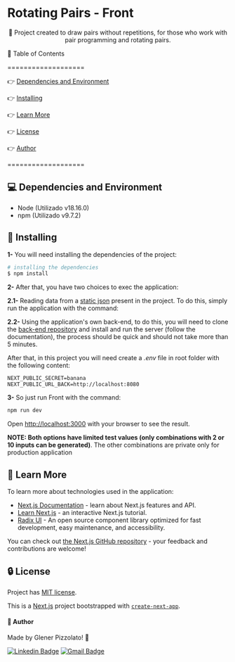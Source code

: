 # **Rotating Pairs - Front**

<p align="center"> 🚀 Project created to draw pairs without repetitions, for those who work with pair programming and rotating pairs. </p>

🏁 Table of Contents

===================

<!--ts-->

👉 [Dependencies and Environment](#dependenciesandenvironment)

👉 [Installing](#installing)

👉 [Learn More](#learnmore)

👉 [License](#license)

👉 [Author](#author)

<!--te-->

===================

<div id="dependenciesandenvironment"></div>

## **💻 Dependencies and Environment**

- Node (Utilizado v18.16.0)
- npm (Utilizado v9.7.2)

<div id="installing"></div>

## 🚀 **Installing**

**1-** You will need installing the dependencies of the project:

```bash
# installing the dependencies
$ npm install
```

**2-** After that, you have two choices to exec the application:

**2.1-** Reading data from a [static json](./src/components/molecules/ButtonsCombinations/combinations.json) present in the project. To do this, simply run the application with the command:

**2.2-** Using the application's own back-end, to do this, you will need to clone the [back-end repository](https://github.com/glener10/rotating-pairs-back) and install and run the server (follow the documentation), the process should be quick and should not take more than 5 minutes.

After that, in this project you will need create a _.env_ file in root folder with the following content:

```
NEXT_PUBLIC_SECRET=banana
NEXT_PUBLIC_URL_BACK=http://localhost:8080
```

**3-** So just run Front with the command:

```bash
npm run dev
```

Open [http://localhost:3000](http://localhost:3000) with your browser to see the result.

**NOTE: Both options have limited test values ​​(only combinations with 2 or 10 inputs can be generated)**. The other combinations are private only for production application

<div id="learnmore"></div>

## **📖 Learn More**

To learn more about technologies used in the application:

- [Next.js Documentation](https://nextjs.org/docs) - learn about Next.js features and API.
- [Learn Next.js](https://nextjs.org/learn) - an interactive Next.js tutorial.
- [Radix UI](https://www.radix-ui.com/) - An open source component library optimized for fast development, easy maintenance, and accessibility.

You can check out [the Next.js GitHub repository](https://github.com/vercel/next.js/) - your feedback and contributions are welcome!

<div id="license"></div>

## **🔒 License**

Project has [MIT license](LICENSE).

This is a [Next.js](https://nextjs.org/) project bootstrapped with [`create-next-app`](https://github.com/vercel/next.js/tree/canary/packages/create-next-app).

<div id="author"></div>

#### **👷 Author**

Made by Glener Pizzolato! 🙋

[![Linkedin Badge](https://img.shields.io/badge/-Glener-blue?style=flat-square&logo=Linkedin&logoColor=white&link=https://www.linkedin.com/in/glener-pizzolato/)](https://www.linkedin.com/in/glener-pizzolato-6319821b0/)
[![Gmail Badge](https://img.shields.io/badge/-glenerpizzolato@gmail.com-c14438?style=flat-square&logo=Gmail&logoColor=white&link=mailto:glenerpizzolato@gmail.com)](mailto:glenerpizzolato@gmail.com)
